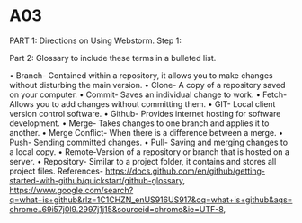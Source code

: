 # A03
PART 1: Directions on Using Webstorm.
Step 1: 

 

Part 2: Glossary to include these terms in a bulleted list.


•	Branch- Contained within a repository, it allows you to make changes without disturbing the main version.
•	Clone- A copy of a repository saved on your computer.
•	Commit- Saves an individual change to work.
•	Fetch- Allows you to add changes without committing them. 
•	GIT- Local client version control software.
•	Github- Provides internet hosting for software development.
•	Merge- Takes changes to one branch and applies it to another.
•	Merge Conflict- When there is a difference between a merge.
•	Push- Sending committed changes.
•	Pull- Saving and merging changes to a local copy.
•	Remote-Version of a repository or branch that is hosted on a server.
•	Repository- Similar to a project folder, it contains and stores all project files. 
References- https://docs.github.com/en/github/getting-started-with-github/quickstart/github-glossary, https://www.google.com/search?q=what+is+github&rlz=1C1CHZN_enUS916US917&oq=what+is+github&aqs=chrome..69i57j0l9.2997j1j15&sourceid=chrome&ie=UTF-8, 
